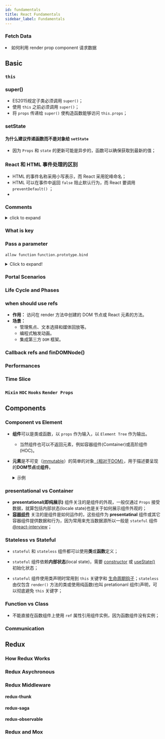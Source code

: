 ```yaml
---
id: fundamentals
title: React Fundamentals
sidebar_label: Fundamentals
---
```


### Fetch Data

<li class="custom-light">如何利用 render prop component 请求数据</li>

## Basic

### `this`


### super()
- ES2015规定子类必须调用 `super()`；
- 使用 `this` 之前必须调用 `super()`；
- 将 `props` 传递给 `super()` 使构造函数能够访问 `this.props`；


### setState
#### 为什么建议传递函数而不是对象给 `setState` 
- 因为 `Props` 和 `state` 的更新可能是异步的，函数可以确保获取到最新的值；


### React 和 HTML 事件处理的区别
- HTML 的事件名称采用小写表示，而 React 采用驼峰命名；
- HTML 可以在事件中返回 `false` 阻止默认行为，而 React 要调用 `preventDefault()` ；
- 


### Comments

<details>
    <summary>click to expand</summary>

```jsx
{
  /* Comment */
}
```

</details>

### What is key

### Pass a parameter

`allow function`
`function.prototype.bind`

<details>
  <summary>Click to expand!</summary>

```jsx
<button onClick={() => this.handleClick(id)} />
<button onClick={this.handleClick.bind(this, id)} />
```

</details>

### Portal Scenarios

### Life Cycle and Phases

### when should use refs

- **作用：** 访问在 render 方法中创建的 DOM 节点或 React 元素的方法。
- **场景：**
  - 管理焦点、文本选择和媒体回放等。
  - 编程式触发动画。
  - 集成第三方 `DOM` 框架。

### Callback refs and finDOMNode()

### Performances

### Time Slice

### `Mixin` `HOC` `Hooks` `Render Props`










## Components
### Component vs Element
- **组件**可以是类或函数，以 `props` 作为输入，以 `Element Tree` 作为输出。
  - 当然组件也可以不返回元素，例如容器组件(Comtainer)或高阶组件(HOC)。
- **元素**是不可变（[immutable](https://www.yuque.com/hunxiran/kb/dsym46#jxMHd)）的简单的对象[（相对于DOM）](https://reactjs.org/blog/2015/12/18/react-components-elements-and-instances.html#elements-describe-the-tree)，用于描述要呈现的**DOM节点**或**组件**。

  <details>
    <summary>示例</summary>

    ```jsx
  const Component = () => "Hello"
  const componentElement = <Component />
  const domNodeElement = <div />
    ```

  </details>

### presentational vs Container
- **presentational(即纯展示)** 组件关注的是组件的外观，一般仅通过 `Props` 接受数据，就算包括内部状态(locale state)也是关于如何展示组件外观的；
- [**容器组件**](https://www.yuque.com/hunxiran/kb/qm67st#rXqA1) 关注的是组件是如何运作的，这些组件为 **presentatinal** 组件或其它容器组件提供数据和行为，因为常用来充当数据源所以一般是 `stateful` 组件 [@react-interview](https://github.com/Pau1fitz/react-interview#what-is-the-difference-between-a-presentational-component-and-a-container-component)；


### Stateless vs Stateful

- `stateful` 和 `stateless` 组件都可以使用**类**或**函数**定义；

- `stateful` 组件依赖**内部状态**(local state)，需要 [constructor](https://reactjs.org/docs/react-component.html#constructor) 或 [useState()](https://reactjs.org/docs/hooks-state.html) 初始化状态；

- `stateful` 组件使用类声明时常用到 `this` 关键字和 [生命周期钩子](https://reactjs.org/docs/react-component.html#the-component-lifecycle)；`stateless` 由仅包含 `render()` 方法的类或使用纯函数(也叫 pretationanl 组件)声明，可以彻底避免 `this` 关键字；


### Function vs Class
- 不能直接在函数组件上使用 `ref` 属性引用组件实例，因为函数组件没有实例；


### Communication






## Redux

### How Redux Works

### Redux Asychronous

### Redux Middleware

#### redux-thunk

#### redux-saga

#### redux-observable

### Redux and Mox

